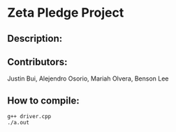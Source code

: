 # Zeta Pledge Project

## Description:

## Contributors: 
Justin Bui, Alejendro Osorio, Mariah Olvera, Benson Lee

## How to compile:
    g++ driver.cpp
    ./a.out
